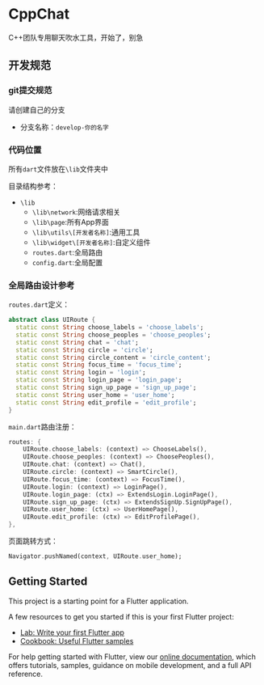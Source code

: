 # CppChat
C++团队专用聊天吹水工具，开始了，别急

## 开发规范
### git提交规范
请创建自己的分支

- 分支名称：`develop-你的名字`

### 代码位置
所有`dart`文件放在`\lib`文件夹中

目录结构参考：
- `\lib`
    - `\lib\network`:网络请求相关
    - `\lib\page`:所有App界面
    - `\lib\utils\[开发者名称]`:通用工具
    - `\lib\widget\[开发者名称]`:自定义组件
    - `routes.dart`:全局路由
    - `config.dart`:全局配置
    
### 全局路由设计参考
`routes.dart`定义：
```dart
abstract class UIRoute {
  static const String choose_labels = 'choose_labels';
  static const String choose_peoples = 'choose_peoples';
  static const String chat = 'chat';
  static const String circle = 'circle';
  static const String circle_content = 'circle_content';
  static const String focus_time = 'focus_time';
  static const String login = 'login';
  static const String login_page = 'login_page';
  static const String sign_up_page = 'sign_up_page';
  static const String user_home = 'user_home';
  static const String edit_profile = 'edit_profile';
}
```

`main.dart`路由注册：
```dart
routes: {
    UIRoute.choose_labels: (context) => ChooseLabels(),
    UIRoute.choose_peoples: (context) => ChoosePeoples(),
    UIRoute.chat: (context) => Chat(),
    UIRoute.circle: (context) => SmartCircle(),
    UIRoute.focus_time: (context) => FocusTime(),
    UIRoute.login: (context) => LoginPage(),
    UIRoute.login_page: (ctx) => ExtendsLogin.LoginPage(),
    UIRoute.sign_up_page: (ctx) => ExtendsSignUp.SignUpPage(),
    UIRoute.user_home: (ctx) => UserHomePage(),
    UIRoute.edit_profile: (ctx) => EditProfilePage(),
},
```

页面跳转方式：
```dart
Navigator.pushNamed(context, UIRoute.user_home);
```

## Getting Started

This project is a starting point for a Flutter application.

A few resources to get you started if this is your first Flutter project:

- [Lab: Write your first Flutter app](https://flutter.dev/docs/get-started/codelab)
- [Cookbook: Useful Flutter samples](https://flutter.dev/docs/cookbook)

For help getting started with Flutter, view our 
[online documentation](https://flutter.dev/docs), which offers tutorials, 
samples, guidance on mobile development, and a full API reference.
